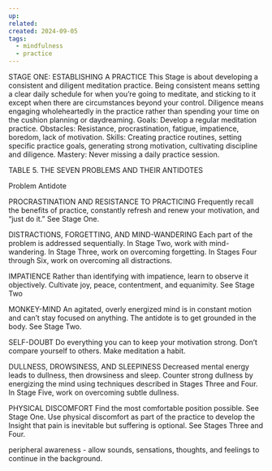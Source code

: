```yaml
---
up: 
related: 
created: 2024-09-05
tags:
  - mindfulness
  - practice
---
```



STAGE ONE: ESTABLISHING A PRACTICE
This Stage is about developing a consistent and diligent meditation practice. Being consistent means setting a clear daily schedule for when you’re going to meditate, and sticking to it except when there are circumstances beyond your control. Diligence means engaging wholeheartedly in the practice rather than spending your time on the cushion planning or daydreaming.
Goals: Develop a regular meditation practice.
Obstacles: Resistance, procrastination, fatigue, impatience, boredom, lack of motivation.
Skills: Creating practice routines, setting specific practice goals, generating strong motivation, cultivating discipline and diligence.
Mastery: Never missing a daily practice session.



TABLE 5. THE SEVEN PROBLEMS AND THEIR ANTIDOTES


Problem
Antidote


PROCRASTINATION AND RESISTANCE TO PRACTICING
Frequently recall the benefits of practice, constantly refresh and renew your motivation, and “just do it.” See Stage One.


DISTRACTIONS, FORGETTING, AND MIND-WANDERING
Each part of the problem is addressed sequentially. In Stage Two, work with mind-wandering. In Stage Three, work on overcoming forgetting. In Stages Four through Six, work on overcoming all distractions.


IMPATIENCE
Rather than identifying with impatience, learn to observe it objectively. Cultivate joy, peace, contentment, and equanimity. See Stage Two

MONKEY-MIND
An agitated, overly energized mind is in constant motion and can’t stay focused on anything. The antidote is to get grounded in the body. See Stage Two.


SELF-DOUBT
Do everything you can to keep your motivation strong. Don’t compare yourself to others. Make meditation a habit.


DULLNESS, DROWSINESS, AND SLEEPINESS
Decreased mental energy leads to dullness, then drowsiness and sleep. Counter strong dullness by energizing the mind using techniques described in Stages Three and Four. In Stage Five, work on overcoming subtle dullness.


PHYSICAL DISCOMFORT
Find the most comfortable position possible. See Stage One. Use physical discomfort as part of the practice to develop the Insight that pain is inevitable but suffering is optional. See Stages Three and Four.

peripheral awareness - allow sounds, sensations, thoughts, and feelings to continue in the background.